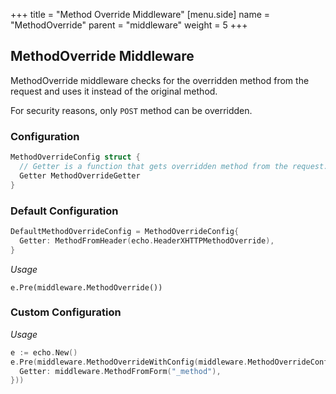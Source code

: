 +++
title = "Method Override Middleware"
[menu.side]
  name = "MethodOverride"
  parent = "middleware"
  weight = 5
+++

## MethodOverride Middleware

MethodOverride middleware checks for the overridden method from the request and
uses it instead of the original method.

For security reasons, only `POST` method can be overridden.

### Configuration

```go
MethodOverrideConfig struct {
  // Getter is a function that gets overridden method from the request.
  Getter MethodOverrideGetter
}
```

### Default Configuration

```go
DefaultMethodOverrideConfig = MethodOverrideConfig{
  Getter: MethodFromHeader(echo.HeaderXHTTPMethodOverride),
}
```

*Usage*

`e.Pre(middleware.MethodOverride())`

### Custom Configuration

*Usage*

```go
e := echo.New()
e.Pre(middleware.MethodOverrideWithConfig(middleware.MethodOverrideConfig{
  Getter: middleware.MethodFromForm("_method"),
}))
```
